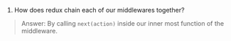 1. How does redux chain each of our middlewares together?
> Answer: By calling `next(action)` inside our inner most function of the middleware.